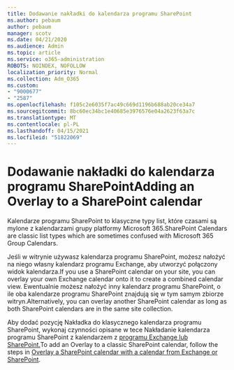 ```yaml
---
title: Dodawanie nakładki do kalendarza programu SharePoint
ms.author: pebaum
author: pebaum
manager: scotv
ms.date: 04/21/2020
ms.audience: Admin
ms.topic: article
ms.service: o365-administration
ROBOTS: NOINDEX, NOFOLLOW
localization_priority: Normal
ms.collection: Adm_O365
ms.custom:
- "9000677"
- "2587"
ms.openlocfilehash: f105c2e6035f7ac49c669d1196b688ab20ce34a7
ms.sourcegitcommit: 8bc60ec34bc1e40685e3976576e04a2623f63a7c
ms.translationtype: MT
ms.contentlocale: pl-PL
ms.lasthandoff: 04/15/2021
ms.locfileid: "51822069"
---
```

# <a name="adding-an-overlay-to-a-sharepoint-calendar"></a><span data-ttu-id="cec4d-102">Dodawanie nakładki do kalendarza programu SharePoint</span><span class="sxs-lookup"><span data-stu-id="cec4d-102">Adding an Overlay to a SharePoint calendar</span></span>

<span data-ttu-id="cec4d-103">Kalendarze programu SharePoint to klasyczne typy list, które czasami są mylone z kalendarzami grupy platformy Microsoft 365.</span><span class="sxs-lookup"><span data-stu-id="cec4d-103">SharePoint Calendars are classic list types which are sometimes confused with Microsoft 365 Group Calendars.</span></span>
 
<span data-ttu-id="cec4d-104">Jeśli w witrynie używasz kalendarza programu SharePoint, możesz nałożyć na niego własny kalendarz programu Exchange, aby utworzyć połączony widok kalendarza.</span><span class="sxs-lookup"><span data-stu-id="cec4d-104">If you use a SharePoint calendar on your site, you can overlay your own Exchange calendar onto it to create a combined calendar view.</span></span> <span data-ttu-id="cec4d-105">Ewentualnie możesz nałożyć inny kalendarz programu SharePoint, o ile oba kalendarze programu SharePoint znajdują się w tym samym zbiorze witryn.</span><span class="sxs-lookup"><span data-stu-id="cec4d-105">Alternatively, you can overlay another SharePoint calendar as long as both SharePoint calendars are in the same site collection.</span></span>
 
<span data-ttu-id="cec4d-106">Aby dodać pozycję Nakładka do klasycznego kalendarza programu SharePoint, wykonaj czynności opisane w tece Nakładanie kalendarza programu SharePoint z kalendarzem z [programu Exchange lub SharePoint.](https://support.office.com/article/Overlay-a-SharePoint-calendar-with-a-calendar-from-Exchange-or-SharePoint-4CAEBE59-3994-4A94-9322-B31ABB8A5E9A)</span><span class="sxs-lookup"><span data-stu-id="cec4d-106">To add an Overlay to a classic SharePoint calendar, follow the steps in [Overlay a SharePoint calendar with a calendar from Exchange or SharePoint](https://support.office.com/article/Overlay-a-SharePoint-calendar-with-a-calendar-from-Exchange-or-SharePoint-4CAEBE59-3994-4A94-9322-B31ABB8A5E9A).</span></span>
